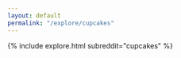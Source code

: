 ```yaml
---
layout: default
permalink: "/explore/cupcakes"
---
```


{% include explore.html subreddit="cupcakes" %}

